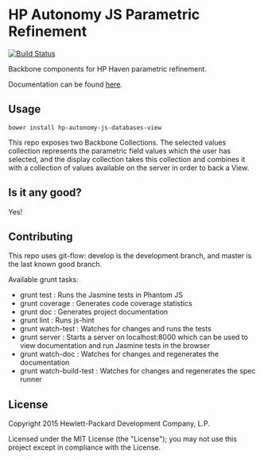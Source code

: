 # HP Autonomy JS Parametric Refinement

[![Build Status](https://travis-ci.org/hpautonomy/js-parametric-refinement.svg?branch=master)](https://travis-ci.org/hpautonomy/js-parametric-refinement)

Backbone components for HP Haven parametric refinement.

Documentation can be found [here](http://hpautonomy.github.io/js-parametric-refinement).

## Usage
    bower install hp-autonomy-js-databases-view

This repo exposes two Backbone Collections. The selected values collection represents the parametric field values which
the user has selected, and the display collection takes this collection and combines it with a collection of values
available on the server in order to back a View.

## Is it any good?
Yes!

## Contributing
This repo uses git-flow: develop is the development branch, and master is the last known good branch.

Available grunt tasks:
* grunt test : Runs the Jasmine tests in Phantom JS
* grunt coverage : Generates code coverage statistics
* grunt doc : Generates project documentation
* grunt lint : Runs js-hint
* grunt watch-test : Watches for changes and runs the tests
* grunt server : Starts a server on localhost:8000 which can be used to view documentation and run Jasmine tests in the browser
* grunt watch-doc : Watches for changes and regenerates the documentation
* grunt watch-build-test : Watches for changes and regenerates the spec runner

## License
Copyright 2015 Hewlett-Packard Development Company, L.P.

Licensed under the MIT License (the "License"); you may not use this project except in compliance with the License.
